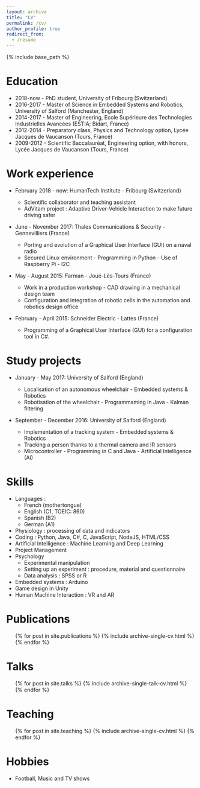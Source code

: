```yaml
---
layout: archive
title: "CV"
permalink: /cv/
author_profile: true
redirect_from:
  - /resume
---
```


{% include base_path %}

Education
======
* 2018-now - PhD student, University of Fribourg (Switzerland)
* 2016-2017 - Master of Science in Embedded Systems and Robotics, University of Salford (Manchester, England)
* 2014-2017 - Master of Engineering, Ecole Supérieure des Technologies Industrielles Avancées (ESTIA; Bidart, France)
* 2012-2014 - Preparatory class, Physics and Technology option, Lycée Jacques de Vaucanson (Tours, France)
* 2009-2012 - Scientific Baccalauréat, Engineering option, with honors, Lycée Jacques de Vaucanson (Tours, France)

Work experience
======
* February 2018 - now: HumanTech Institute - Fribourg (Switzerland)
  * Scientific collaborator and teaching assistant
  * AdVitam project : Adaptive Driver-Vehicle Interaction to make future driving safer

* June - November 2017: Thales Communications & Security - Gennevilliers (France)
  * Porting and evolution of a Graphical User Interface (GUI) on a naval radio
  * Secured Linux environment - Programming in Python - Use of Raspberry Pi - I2C

* May - August 2015: Farman - Joué-Lès-Tours (France)
  * Work in a production workshop - CAD drawing in a mechanical design team
  * Configuration and integration of robotic cells in the automation and robotics design office
  
* February - April 2015: Schneider Electric - Lattes (France)
  * Programming of a Graphical User Interface (GUI) for a configuration tool in C#.

Study projects
======
* January - May 2017: University of Salford (England)
  * Localisation of an autonomous wheelchair - Embedded systems & Robotics
  * Robotisation of the wheelchair - Programmaming in Java - Kalman filtering

* September - December 2016: University of Salford (England)
  * Implementation of a tracking system - Embedded systems & Robotics
  * Tracking a person thanks to a thermal camera and IR sensors
  * Microcontroller - Programming in C and Java - Artificial Intelligence (AI)
  
Skills
======
* Languages :
  * French (mothertongue)
  * English (C1, TOEIC: 860)
  * Spanish (B2)
  * German (A1)
* Physiology : processing of data and indicators
* Coding : Python, Java, C#, C, JavaScript, NodeJS, HTML/CSS
* Artificial Intelligence : Machine Learning and Deep Learning
* Project Management
* Psychology
  * Experimental manipulation
  * Setting up an experiment : procedure, material and questionnaire
  * Data analysis : SPSS or R
* Embedded systems : Arduino
* Game design in Unity
* Human Machine Interaction : VR and AR

Publications
======
  <ul>{% for post in site.publications %}
    {% include archive-single-cv.html %}
  {% endfor %}</ul>
  
Talks
======
  <ul>{% for post in site.talks %}
    {% include archive-single-talk-cv.html %}
  {% endfor %}</ul>
  
Teaching
======
  <ul>{% for post in site.teaching %}
    {% include archive-single-cv.html %}
  {% endfor %}</ul>
  
Hobbies
======
* Football, Music and TV shows